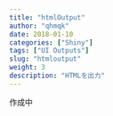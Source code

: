 ```yaml
---
title: "htmlOutput"
author: "qhmqk"
date: 2018-01-10
categories: ["Shiny"]
tags: ["UI Outputs"]
slug: "htmloutput"
weight: 3
description: "HTMLを出力"
---
```


作成中